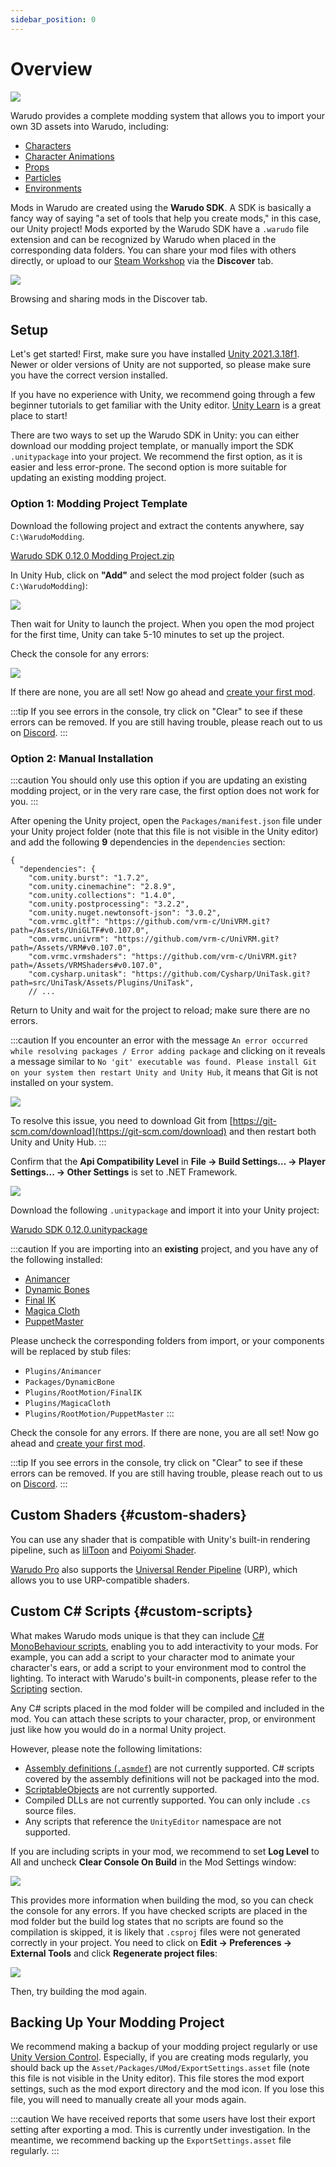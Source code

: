 ```yaml
---
sidebar_position: 0
---
```


# Overview

![](pathname:///doc-img/mod-cover.jpg)

Warudo provides a complete modding system that allows you to import your own 3D assets into Warudo, including:

* [Characters](character-mod)
* [Character Animations](character-animation-mod)
* [Props](prop-mod)
* [Particles](particle-mod)
* [Environments](environment-mod)

Mods in Warudo are created using the **Warudo SDK**. A SDK is basically a fancy way of saying "a set of tools that help you create mods," in this case, our Unity project! Mods exported by the Warudo SDK have a `.warudo` file extension and can be recognized by Warudo when placed in the corresponding data folders. You can share your mod files with others directly, or upload to our [Steam Workshop](https://steamcommunity.com/app/2079120/workshop/) via the **Discover** tab.

![](pathname:///doc-img/en-mod-8.png)
<p class="img-desc">Browsing and sharing mods in the Discover tab.</p>

## Setup

Let's get started! First, make sure you have installed [Unity 2021.3.18f1](https://unity.com/). Newer or older versions of Unity are not supported, so please make sure you have the correct version installed.

If you have no experience with Unity, we recommend going through a few beginner tutorials to get familiar with the Unity editor. [Unity Learn](https://learn.unity.com/) is a great place to start!

There are two ways to set up the Warudo SDK in Unity: you can either download our modding project template, or manually import the SDK `.unitypackage` into your project. We recommend the first option, as it is easier and less error-prone. The second option is more suitable for updating an existing modding project.

### Option 1: Modding Project Template

Download the following project and extract the contents anywhere, say `C:\WarudoModding`.

<a href="/sdk/Warudo SDK 0.12.0 Modding Project.zip" target="_blank">
<div className="file-box">
<p>
Warudo SDK 0.12.0 Modding Project.zip
</p></div>
</a>

In Unity Hub, click on **"Add"** and select the mod project folder (such as `C:\WarudoModding`):

![](pathname:///doc-img/en-mod-9.png)

Then wait for Unity to launch the project. When you open the mod project for the first time, Unity can take 5-10 minutes to set up the project.

Check the console for any errors:

![](pathname:///doc-img/en-mod-10.png)

If there are none, you are all set! Now go ahead and [create your first mod](creating-your-first-mod).

:::tip
If you see errors in the console, try click on "Clear" to see if these errors can be removed. If you are still having trouble, please reach out to us on [Discord](https://discord.gg/warudo).
:::

### Option 2: Manual Installation

:::caution
You should only use this option if you are updating an existing modding project, or in the very rare case, the first option does not work for you.
:::

After opening the Unity project, open the `Packages/manifest.json` file under your Unity project folder (note that this file is not visible in the Unity editor) and add the following **9** dependencies in the `dependencies` section:

```
{
  "dependencies": {
    "com.unity.burst": "1.7.2",
    "com.unity.cinemachine": "2.8.9",
    "com.unity.collections": "1.4.0",
    "com.unity.postprocessing": "3.2.2",
    "com.unity.nuget.newtonsoft-json": "3.0.2",
    "com.vrmc.gltf": "https://github.com/vrm-c/UniVRM.git?path=/Assets/UniGLTF#v0.107.0",
    "com.vrmc.univrm": "https://github.com/vrm-c/UniVRM.git?path=/Assets/VRM#v0.107.0",
    "com.vrmc.vrmshaders": "https://github.com/vrm-c/UniVRM.git?path=/Assets/VRMShaders#v0.107.0",
    "com.cysharp.unitask": "https://github.com/Cysharp/UniTask.git?path=src/UniTask/Assets/Plugins/UniTask",
    // ...
```

Return to Unity and wait for the project to reload; make sure there are no errors.

:::caution
If you encounter an error with the message `An error occurred while resolving packages / Error adding package` and clicking on it reveals a message similar to `No 'git' executable was found. Please install Git on your system then restart Unity and Unity Hub`, it means that Git is not installed on your system.

![](pathname:///doc-img/en-mod-sdk-1.webp)

To resolve this issue, you need to download Git from [https://git-scm.com/download](https://git-scm.com/download) and then restart both Unity and Unity Hub.
:::

Confirm that the **Api Compatibility Level** in **File → Build Settings... → Player Settings... → Other Settings** is set to .NET Framework.

![](pathname:///doc-img/en-mod-sdk-2.webp)

Download the following `.unitypackage` and import it into your Unity project:

<a href="/sdk/Warudo SDK 0.12.0.unitypackage" target="_blank">
<div className="file-box">
<p>
Warudo SDK 0.12.0.unitypackage
</p></div>
</a>

:::caution
If you are importing into an **existing** project, and you have any of the following installed:

* [Animancer](https://assetstore.unity.com/packages/tools/animation/animancer-pro-116514)
* [Dynamic Bones](https://assetstore.unity.com/packages/tools/animation/dynamic-bone-16743)
* [Final IK](https://assetstore.unity.com/packages/tools/animation/final-ik-14290)
* [Magica Cloth](https://assetstore.unity.com/packages/tools/physics/magica-cloth-160144)
* [PuppetMaster](https://assetstore.unity.com/packages/tools/physics/puppetmaster-48977)

Please uncheck the corresponding folders from import, or your components will be replaced by stub files:

* `Plugins/Animancer`
* `Packages/DynamicBone`
* `Plugins/RootMotion/FinalIK`
* `Plugins/MagicaCloth`
* `Plugins/RootMotion/PuppetMaster`
:::

Check the console for any errors. If there are none, you are all set! Now go ahead and [create your first mod](creating-your-first-mod).

:::tip
If you see errors in the console, try click on "Clear" to see if these errors can be removed. If you are still having trouble, please reach out to us on [Discord](https://discord.gg/warudo).
:::

## Custom Shaders {#custom-shaders}

You can use any shader that is compatible with Unity's built-in rendering pipeline, such as [lilToon](https://lilxyzw.github.io/lilToon/#/) and [Poiyomi Shader](https://www.poiyomi.com/).

[Warudo Pro](../pro.md) also supports the [Universal Render Pipeline](https://docs.unity3d.com/Manual/com.unity.render-pipelines.universal.html) (URP), which allows you to use URP-compatible shaders.

## Custom C# Scripts {#custom-scripts}

What makes Warudo mods unique is that they can include [C# MonoBehaviour scripts](https://docs.unity3d.com/ScriptReference/MonoBehaviour.html), enabling you to add interactivity to your mods. For example, you can add a script to your character mod to animate your character's ears, or add a script to your environment mod to control the lighting. To interact with Warudo's built-in components, please refer to the [Scripting](../scripting/overview) section.

Any C# scripts placed in the mod folder will be compiled and included in the mod. You can attach these scripts to your character, prop, or environment just like how you would do in a normal Unity project.

However, please note the following limitations:

* [Assembly definitions (`.asmdef`)](https://docs.unity3d.com/Manual/ScriptCompilationAssemblyDefinitionFiles.html) are not currently supported. C# scripts covered by the assembly definitions will not be packaged into the mod.
* [ScriptableObjects](https://docs.unity3d.com/ScriptReference/ScriptableObject.html) are not currently supported.
* Compiled DLLs are not currently supported. You can only include `.cs` source files.
* Any scripts that reference the `UnityEditor` namespace are not supported.

If you are including scripts in your mod, we recommend to set **Log Level** to All and uncheck **Clear Console On Build** in the Mod Settings window:

![](pathname:///doc-img/en-mod-13.png)

This provides more information when building the mod, so you can check the console for any errors. If you have checked scripts are placed in the mod folder but the build log states that no scripts are found so the compilation is skipped, it is likely that `.csproj` files were not generated correctly in your project. You need to click on **Edit → Preferences → External Tools** and click **Regenerate project files**:

![](pathname:///doc-img/en-mod-12.png)

Then, try building the mod again.

## Backing Up Your Modding Project

We recommend making a backup of your modding project regularly or use [Unity Version Control](https://unity.com/solutions/version-control). Especially, if you are creating mods regularly, you should back up the `Asset/Packages/UMod/ExportSettings.asset` file (note this file is not visible in the Unity editor). This file stores the mod export settings, such as the mod export directory and the mod icon. If you lose this file, you will need to manually create all your mods again.

:::caution
We have received reports that some users have lost their export setting after exporting a mod. This is currently under investigation. In the meantime, we recommend backing up the `ExportSettings.asset` file regularly.
:::
